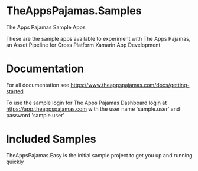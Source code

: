# TheAppsPajamas.Samples
The Apps Pajamas Sample Apps

These are the sample apps available to experiment with The Apps Pajamas, an Asset Pipeline for Cross Platform Xamarin App Development

# Documentation
For all documentation see https://www.theappspajamas.com/docs/getting-started

To use the sample login for The Apps Pajamas Dashboard login at https://app.theappspajamas.com with the user name 'sample.user' and password 'sample.user'

# Included Samples

TheAppsPajamas.Easy is the initial sample project to get you up and running quickly
